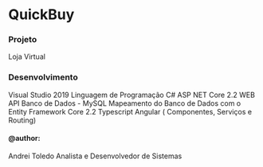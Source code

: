 # QuickBuy

### Projeto
Loja Virtual

### Desenvolvimento
Visual Studio 2019
Linguagem de Programação C# 
ASP NET Core 2.2
WEB API
Banco de Dados - MySQL
Mapeamento do Banco de Dados com o Entity Framework Core 2.2
Typescript
Angular ( Componentes, Serviços e Routing)



#### @author:
Andrei Toledo
Analista e Desenvolvedor de Sistemas



